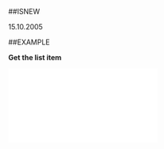 
##ISNEW

15.10.2005


##EXAMPLE

**Get the list item**



![](..\..\Examples\vbs\Database.GetListItemByName.vbs.txt)

